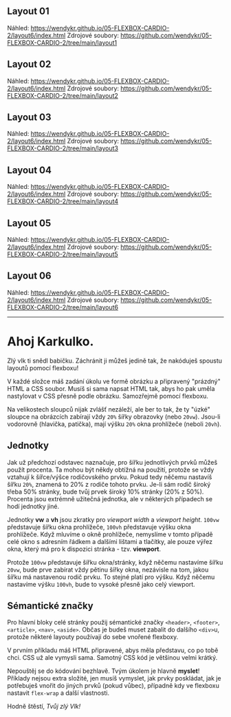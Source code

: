 ## Layout 01
Náhled: https://wendykr.github.io/05-FLEXBOX-CARDIO-2/layout6/index.html
Zdrojové soubory: https://github.com/wendykr/05-FLEXBOX-CARDIO-2/tree/main/layout1

## Layout 02
Náhled: https://wendykr.github.io/05-FLEXBOX-CARDIO-2/layout6/index.html
Zdrojové soubory: https://github.com/wendykr/05-FLEXBOX-CARDIO-2/tree/main/layout2

## Layout 03
Náhled: https://wendykr.github.io/05-FLEXBOX-CARDIO-2/layout6/index.html
Zdrojové soubory: https://github.com/wendykr/05-FLEXBOX-CARDIO-2/tree/main/layout3

## Layout 04
Náhled: https://wendykr.github.io/05-FLEXBOX-CARDIO-2/layout6/index.html
Zdrojové soubory: https://github.com/wendykr/05-FLEXBOX-CARDIO-2/tree/main/layout4

## Layout 05
Náhled: https://wendykr.github.io/05-FLEXBOX-CARDIO-2/layout6/index.html
Zdrojové soubory: https://github.com/wendykr/05-FLEXBOX-CARDIO-2/tree/main/layout5

## Layout 06
Náhled: https://wendykr.github.io/05-FLEXBOX-CARDIO-2/layout6/index.html
Zdrojové soubory: https://github.com/wendykr/05-FLEXBOX-CARDIO-2/tree/main/layout6


----------------------------------------------------------------------------------------------------------------------------------------------


# Ahoj Karkulko.

Zlý vlk ti snědl babičku. Záchránit ji můžeš jedině tak, že nakóduješ spoustu layoutů pomocí flexboxu!

V každé složce máš zadání úkolu ve formě obrázku a připravený "prázdný" HTML a CSS soubor. Musíš si sama napsat HTML tak, abys ho pak uměla nastylovat v CSS přesně podle obrázku. Samozřejmě pomocí flexboxu.

Na velikostech sloupců nijak zvlášť nezáleží, ale ber to tak, že ty "úzké" sloupce na obrázcích zabírají vždy `20%` šířky obrazovky (nebo `20vw`). Jsou-li vodorovně (hlavička, patička), mají výšku `20%` okna prohlížeče (neboli `20vh`).

## Jednotky

Jak už předchozí odstavec naznačuje, pro šířku jednotlivých prvků můžeš použít procenta. Ta mohou být někdy obtížná na použití, protože se vždy vztahují k šířce/výšce rodičovského prvku. Pokud tedy něčemu nastavíš šířku `20%`, znamená to 20% z rodiče tohoto prvku. Je-li sám rodič široký třeba 50% stránky, bude tvůj prvek široký 10% stránky (20% z 50%). Procenta jsou extrémně užitečná jednotka, ale v některých případech se hodí jednotky jiné.

Jednotky **vw** a **vh** jsou zkratky pro *viewport width* a *viewport height*. `100vw` představuje šířku okna prohlížeče, `100vh` představuje výšku okna prohlížeče. Když mluvíme o okně prohlížeče, nemyslíme v tomto případě celé okno s adresním řádkem a dalšími lištami a tlačítky, ale pouze výřez okna, který má pro k dispozici stránka - tzv. **viewport**.

Protože `100vw` představuje šířku okna/stránky, když něčemu nastavíme šířku `20vw`, bude prve zabírat vždy pětinu šířky okna, nezávisle na tom, jakou šířku má nastavenou rodič prvku. To stejné platí pro výšku. Když něčemu nastavíme výšku `100vh`, bude to vysoké přesně jako celý viewport.

## Sémantické značky

Pro hlavní bloky celé stránky použij sémantické značky `<header>`, `<footer>`, `<article>`, `<nav>`, `<aside>`. Občas je budeš muset zabalit do dalšího `<div>`u, protože některé layouty používají do sebe vnořené flexboxy.

V prvním příkladu máš HTML připravené, abys měla představu, co po tobě chci. CSS už ale vymysli sama. Samotný CSS kód je většinou velmi krátký.

Nepouštěj se do kódování bezhlavě. Tvým úkolem je hlavně **myslet**! Příklady nejsou extra složité, jen musíš vymyslet, jak prvky poskládat, jak je potřebuješ vnořit do jiných prvků (pokud vůbec), případně kdy ve flexboxu nastavit `flex-wrap` a další vlastnosti.

Hodně štěstí,
*Tvůj zlý Vlk!*
